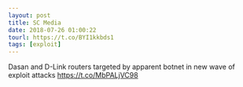 ```yaml
---
layout: post
title: SC Media
date: 2018-07-26 01:00:22
tourl: https://t.co/BYI1kkbds1
tags: [exploit]
---
```

Dasan and D-Link routers targeted by apparent botnet in new wave of exploit attacks https://t.co/MbPALjVC98